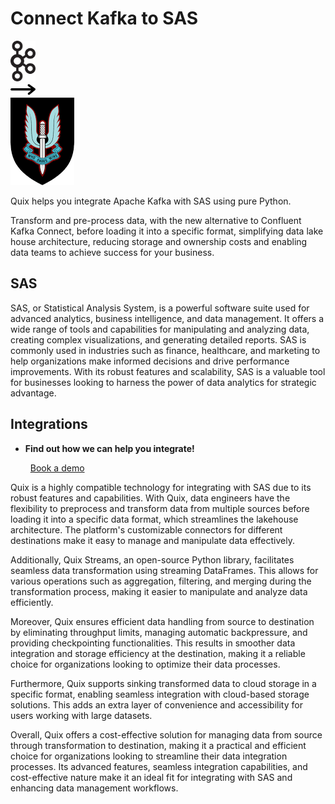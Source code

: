 # Connect Kafka to SAS

<div class="connect-images cards blog-grid-card" markdown>
<div>
<img src="../images/kafka_logo.png" width="40px" />
</div>
<div>
<img src="../images/arrow.svg" width="40px" />
</div>
<div>
<img src="./images/sas_1.jpg" />
</div>
</div>

Quix helps you integrate Apache Kafka with SAS using pure Python.

Transform and pre-process data, with the new alternative to Confluent Kafka Connect, before loading it into a specific format, simplifying data lake house architecture, reducing storage and ownership costs and enabling data teams to achieve success for your business.

## SAS

SAS, or Statistical Analysis System, is a powerful software suite used for advanced analytics, business intelligence, and data management. It offers a wide range of tools and capabilities for manipulating and analyzing data, creating complex visualizations, and generating detailed reports. SAS is commonly used in industries such as finance, healthcare, and marketing to help organizations make informed decisions and drive performance improvements. With its robust features and scalability, SAS is a valuable tool for businesses looking to harness the power of data analytics for strategic advantage.

## Integrations

<div class="grid cards" markdown>

- __Find out how we can help you integrate!__

    <a class="md-button md-button--primary" href="https://quix.io/book-a-demo" target="_blank" style="margin:.5rem;">Book a demo</a>

</div>


Quix is a highly compatible technology for integrating with SAS due to its robust features and capabilities. With Quix, data engineers have the flexibility to preprocess and transform data from multiple sources before loading it into a specific data format, which streamlines the lakehouse architecture. The platform's customizable connectors for different destinations make it easy to manage and manipulate data effectively.

Additionally, Quix Streams, an open-source Python library, facilitates seamless data transformation using streaming DataFrames. This allows for various operations such as aggregation, filtering, and merging during the transformation process, making it easier to manipulate and analyze data efficiently.

Moreover, Quix ensures efficient data handling from source to destination by eliminating throughput limits, managing automatic backpressure, and providing checkpointing functionalities. This results in smoother data integration and storage efficiency at the destination, making it a reliable choice for organizations looking to optimize their data processes.

Furthermore, Quix supports sinking transformed data to cloud storage in a specific format, enabling seamless integration with cloud-based storage solutions. This adds an extra layer of convenience and accessibility for users working with large datasets.

Overall, Quix offers a cost-effective solution for managing data from source through transformation to destination, making it a practical and efficient choice for organizations looking to streamline their data integration processes. Its advanced features, seamless integration capabilities, and cost-effective nature make it an ideal fit for integrating with SAS and enhancing data management workflows.

